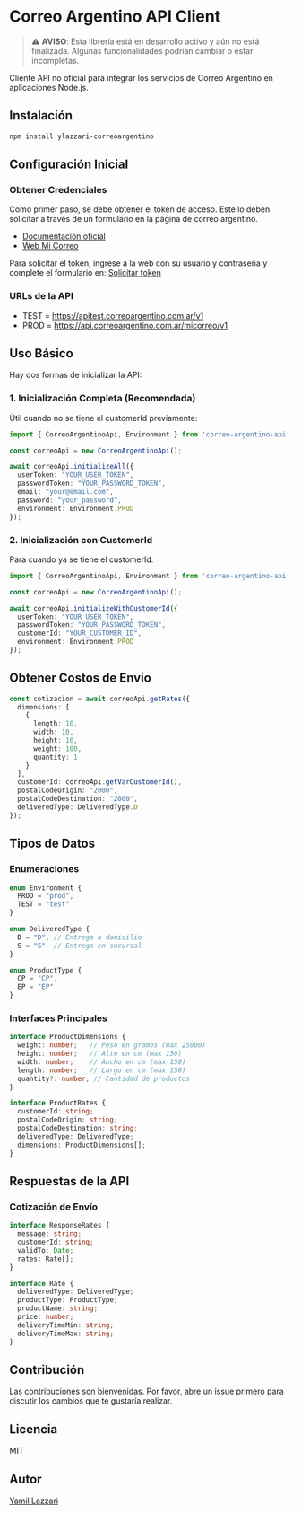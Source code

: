 # Correo Argentino API Client

> ⚠️ **AVISO**: Esta librería está en desarrollo activo y aún no está finalizada. Algunas funcionalidades podrían cambiar o estar incompletas.

Cliente API no oficial para integrar los servicios de Correo Argentino en aplicaciones Node.js.

## Instalación

```bash
npm install ylazzari-correoargentino
```

## Configuración Inicial

### Obtener Credenciales

Como primer paso, se debe obtener el token de acceso. Este lo deben solicitar a través de un formulario en la página de correo argentino.

- [Documentación oficial](https://www.correoargentino.com.ar/MiCorreo/public/img/pag/apiMiCorreo.pdf)
- [Web Mi Correo](https://www.correoargentino.com.ar/MiCorreo/public/)

Para solicitar el token, ingrese a la web con su usuario y contraseña y complete el formulario en: [Solicitar token](https://www.correoargentino.com.ar/MiCorreo/public/contact)

### URLs de la API

- TEST = https://apitest.correoargentino.com.ar/v1
- PROD = https://api.correoargentino.com.ar/micorreo/v1

## Uso Básico

Hay dos formas de inicializar la API:

### 1. Inicialización Completa (Recomendada)
Útil cuando no se tiene el customerId previamente:

```typescript
import { CorreoArgentinoApi, Environment } from 'correo-argentino-api';

const correoApi = new CorreoArgentinoApi();

await correoApi.initializeAll({
  userToken: "YOUR_USER_TOKEN",
  passwordToken: "YOUR_PASSWORD_TOKEN",
  email: "your@email.com",
  password: "your_password",
  environment: Environment.PROD
});
```

### 2. Inicialización con CustomerId
Para cuando ya se tiene el customerId:

```typescript
import { CorreoArgentinoApi, Environment } from 'correo-argentino-api';

const correoApi = new CorreoArgentinoApi();

await correoApi.initializeWithCustomerId({
  userToken: "YOUR_USER_TOKEN",
  passwordToken: "YOUR_PASSWORD_TOKEN",
  customerId: "YOUR_CUSTOMER_ID",
  environment: Environment.PROD
});
```

## Obtener Costos de Envío

```typescript
const cotizacion = await correoApi.getRates({
  dimensions: [
    { 
      length: 10, 
      width: 10, 
      height: 10, 
      weight: 100, 
      quantity: 1 
    }
  ],
  customerId: correoApi.getVarCustomerId(),
  postalCodeOrigin: "2000",
  postalCodeDestination: "2000",
  deliveredType: DeliveredType.D
});
```

## Tipos de Datos

### Enumeraciones

```typescript
enum Environment {
  PROD = "prod",
  TEST = "test"
}

enum DeliveredType {
  D = "D", // Entrega a domicilio
  S = "S"  // Entrega en sucursal
}

enum ProductType {
  CP = "CP",
  EP = "EP"
}
```

### Interfaces Principales

```typescript
interface ProductDimensions {
  weight: number;   // Peso en gramos (max 25000)
  height: number;   // Alto en cm (max 150)
  width: number;    // Ancho en cm (max 150)
  length: number;   // Largo en cm (max 150)
  quantity?: number; // Cantidad de productos
}

interface ProductRates {
  customerId: string;
  postalCodeOrigin: string;
  postalCodeDestination: string;
  deliveredType: DeliveredType;
  dimensions: ProductDimensions[];
}
```

## Respuestas de la API

### Cotización de Envío

```typescript
interface ResponseRates {
  message: string;
  customerId: string;
  validTo: Date;
  rates: Rate[];
}

interface Rate {
  deliveredType: DeliveredType;
  productType: ProductType;
  productName: string;
  price: number;
  deliveryTimeMin: string;
  deliveryTimeMax: string;
}
```

## Contribución

Las contribuciones son bienvenidas. Por favor, abre un issue primero para discutir los cambios que te gustaría realizar.

## Licencia

MIT

## Autor

[Yamil Lazzari](https://github.com/yamillazzari)
